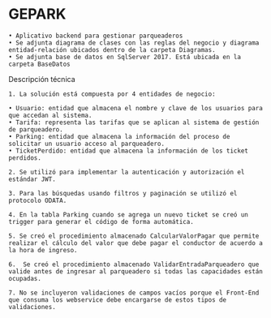 # GEPARK
    • Aplicativo backend para gestionar parqueaderos
    • Se adjunta diagrama de clases con las reglas del negocio y diagrama entidad-relación ubicados dentro de la carpeta Diagramas.
    • Se adjunta base de datos en SqlServer 2017. Está ubicada en la carpeta BaseDatos

Descripción técnica

    1. La solución está compuesta por 4 entidades de negocio:
    
    • Usuario: entidad que almacena el nombre y clave de los usuarios para que accedan al sistema.
    • Tarifa: representa las tarifas que se aplican al sistema de gestión de parqueadero.
    • Parking: entidad que almacena la información del proceso de solicitar un usuario acceso al parqueadero.
    • TicketPerdido: entidad que almacena la información de los ticket perdidos.
    
    2. Se utilizó para implementar la autenticación y autorización el estándar JWT.
    
    3. Para las búsquedas usando filtros y paginación se utilizó el protocolo ODATA.
    
    4. En la tabla Parking cuando se agrega un nuevo ticket se creó un trigger para generar el código de forma automática.
    
    5. Se creó el procedimiento almacenado CalcularValorPagar que permite realizar el cálculo del valor que debe pagar el conductor de acuerdo a la hora de ingreso.
    
    6.  Se creó el procedimiento almacenado ValidarEntradaParqueadero que valide antes de ingresar al parqueadero si todas las capacidades están ocupadas.
    
    7. No se incluyeron validaciones de campos vacíos porque el Front-End que consuma los webservice debe encargarse de estos tipos de validaciones.
